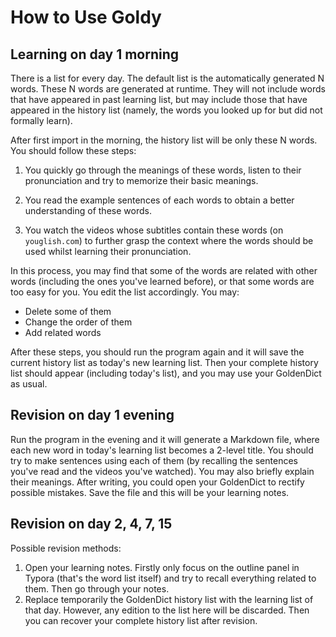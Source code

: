 # How to Use Goldy

## Learning on day 1 morning

There is a list for every day. The default list is the automatically generated N words. These N words are generated at runtime. They will not include words that have appeared in past learning list, but may include those that have appeared in the history list (namely, the words you looked up for but did not formally learn).

After first import in the morning, the history list will be only these N words. You should follow these steps:

1. You quickly go through the meanings of these words, listen to their pronunciation and try to memorize their basic meanings.

2. You read the example sentences of each words to obtain a better understanding of these words.
3. You watch the videos whose subtitles contain these words (on `youglish.com`) to further grasp the context where the words should be used whilst learning their pronunciation.

In this process, you may find that some of the words are related with other words (including the ones you've learned before), or that some words are too easy for you. You edit the list accordingly. You may:

- Delete some of them
- Change the order of them
- Add related words

After these steps, you should run the program again and it will save the current history list as today's new learning list. Then your complete history list should appear (including today's list), and you may use your GoldenDict as usual. 

## Revision on day 1 evening

Run the program in the evening and it will generate a Markdown file, where each new word in today's learning list becomes a 2-level title. You should try to make sentences using each of them (by recalling the sentences you've read and the videos you've watched). You may also briefly explain their meanings. After writing, you could open your GoldenDict to rectify possible mistakes. Save the file and this will be your learning notes.

## Revision on day 2, 4, 7, 15

Possible revision methods:

1. Open your learning notes. Firstly only focus on the outline panel in Typora (that's the word list itself) and try to recall everything related to them. Then go through your notes.
2. Replace temporarily the GoldenDict history list with the learning list of that day. However, any edition to the list here will be discarded. Then you can recover your complete history list after revision.
